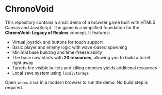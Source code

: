 # ChronoVoid

This repository contains a small demo of a browser game built with HTML5 Canvas and JavaScript. The game is a simplified foundation for the **ChronoVoid: Legacy of Realms** concept. It features:

- Virtual joystick and buttons for touch support
- Basic player and enemy logic with wave-based spawning
- Minimal base building and time-freeze ability
- The base now starts with **20 resources**, allowing you to build a turret right away
- Turrets fire visible bullets and killing enemies yields additional resources
- Local save system using `localStorage`

Open `index.html` in a modern browser to run the demo. No build step is required.

